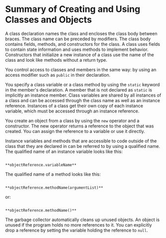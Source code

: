 
# Summary of Creating and Using Classes and Objects

A class declaration names the class and encloses the class body between braces. The class name can be preceded by modifiers. The class body contains fields, methods, and constructors for the class. A class uses fields to contain state information and uses methods to implement behavior. Constructors that initialize a new instance of a class use the name of the class and look like methods without a return type.

You control access to classes and members in the same way: by using an access modifier such as `public` in their declaration.

You specify a class variable or a class method by using the `static` keyword in the member's declaration. A member that is not declared as `static` is implicitly an instance member. Class variables are shared by all instances of a class and can be accessed through the class name as well as an instance reference. Instances of a class get their own copy of each instance variable, which must be accessed through an instance reference.

You create an object from a class by using the `new` operator and a constructor. The new operator returns a reference to the object that was created. You can assign the reference to a variable or use it directly.

Instance variables and methods that are accessible to code outside of the class that they are declared in can be referred to by using a qualified name. The qualified name of an instance variable looks like this:

```

**objectReference.variableName**

```

The qualified name of a method looks like this:

```

**objectReference.methodName(argumentList)**

```

or:

```

**objectReference.methodName()**

```

The garbage collector automatically cleans up unused objects. An object is unused if the program holds no more references to it. You can explicitly drop a reference by setting the variable holding the reference to `null`.
